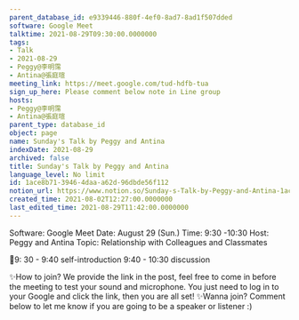 ```yaml
---
parent_database_id: e9339446-880f-4ef0-8ad7-8ad1f507dded
software: Google Meet
talktime: 2021-08-29T09:30:00.0000000
tags:
- Talk
- 2021-08-29
- Peggy@李明霈
- Antina@張庭瑄
meeting_link: https://meet.google.com/tud-hdfb-tua
sign_up_here: Please comment below note in Line group
hosts:
- Peggy@李明霈
- Antina@張庭瑄
parent_type: database_id
object: page
name: Sunday's Talk by Peggy and Antina
indexDate: 2021-08-29
archived: false
title: Sunday's Talk by Peggy and Antina
language_level: No limit
id: 1ace8b71-3946-4daa-a62d-96dbde56f112
notion_url: https://www.notion.so/Sunday-s-Talk-by-Peggy-and-Antina-1ace8b7139464daaa62d96dbde56f112
created_time: 2021-08-02T12:27:00.0000000
last_edited_time: 2021-08-29T11:42:00.0000000
---
```


Software: Google 
Meet Date: August 29 (Sun.) Time: 9:30 -10:30
Host: Peggy and Antina Topic: Relationship with Colleagues and Classmates

📅9: 30 - 9:40 self-introduction 9:40 - 10:30 discussion

✨How to join? We provide the link in the post, feel free to come in before the meeting to test your sound and microphone. You just need to log in to your Google and click the link, then you are all set!
✨Wanna join? Comment below to let me know if you are going to be a speaker or listener :)








